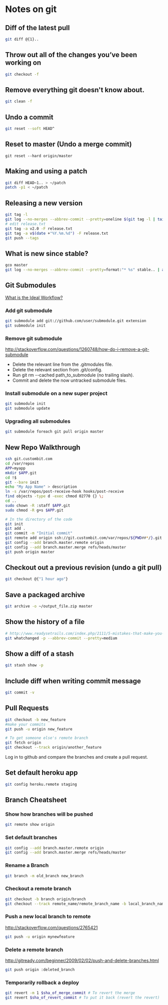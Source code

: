 # Notes on git

## Diff of the latest pull

```bash
git diff @{1}..
```

## Throw out all of the changes you’ve been working on

```bash
git checkout -f
```

## Remove everything git doesn't know about.

```bash
git clean -f
```

## Undo a commit

```bash
git reset --soft HEAD^
```

## Reset to master (Undo a merge commit)

```
git reset --hard origin/master
```

## Making and using a patch

```bash
git diff HEAD~1.. > ~/patch
patch -p1 < ~/patch
```

## Releasing a new version

```bash
git tag -l
git log --no-merges --abbrev-commit --pretty=oneline $(git tag -l | tail -n 1).. > release.txt
# edit release.txt
git tag -a v2.0 -F release.txt
git tag -a v$(date +"%Y.%m.%d") -F release.txt
git push --tags
```

## What is new since stable?

```bash
gco master
git log --no-merges --abbrev-commit --pretty=format:"* %s" stable.. | awk '{gsub(/refs/,"see");print}'
```

## Git Submodules

[What is the Ideal Workflow?](http://blog.endpoint.com/2010/04/git-submodule-workflow.html)

### Add git submodule

```bash
git submodule add git://github.com/user/submodule.git extension
git submodule init
```

### Remove git submodule

http://stackoverflow.com/questions/1260748/how-do-i-remove-a-git-submodule

* Delete the relevant line from the .gitmodules file.
* Delete the relevant section from .git/config.
* Run git rm --cached path_to_submodule (no trailing slash).
* Commit and delete the now untracked submodule files.

### Install submodule on a new super project

```bash
git submodule init
git submodule update
```

### Upgrading all submodules

```bash
git submodule foreach git pull origin master
```

## New Repo Walkthrough

```bash
ssh git.custombit.com
cd /var/repos
APP=myapp
mkdir $APP.git
cd !$
git --bare init
echo "My App Name" > description
ln -s /var/repos/post-receive-hook hooks/post-receive
find objects -type d -exec chmod 02770 {} \;
cd ..
sudo chown -R :staff $APP.git
sudo chmod -R g+s $APP.git

# In the directory of the code
git init
git add .
git commit -m "Initial commit"
git remote add origin ssh://git.custombit.com/var/repos/${PWD##*/}.git
git config --add branch.master.remote origin
git config --add branch.master.merge refs/heads/master
git push origin master
```

## Checkout out a previous revision (undo a git pull)

```bash
git checkout @{"1 hour ago"}
```

## Save a packaged archive

```bash
git archive -o ~/output_file.zip master
```

## Show the history of a file

```bash
# http://www.readysetrails.com/index.php/2111/5-mistakes-that-make-you-look-like-a-rails-n00b/
git whatchanged -p --abbrev-commit --pretty=medium
```

## Show a diff of a stash

```bash
git stash show -p
```

## Include diff when writing commit message

```bash
git commit -v
```

## Pull Requests

```bash
git checkout -b new_feature
#make your commits
git push -u origin new_feature

# To get someone else's remote branch
git fetch origin
git checkout --track origin/another_feature
```

Log in to github and compare the branches and create a pull request.

## Set default heroku app

```bash
git config heroku.remote staging
```

## Branch Cheatsheet

### Show how branches will be pushed

```bash
git remote show origin
```

### Set default branches

```bash
git config --add branch.master.remote origin
git config --add branch.master.merge refs/heads/master
```

### Rename a Branch

```bash
git branch -m old_branch new_branch
```

### Checkout a remote branch

```bash
git checkout -b branch origin/branch
git checkout --track remote_name/remote_branch_name -b local_branch_name
```

### Push a new local branch to remote

http://stackoverflow.com/questions/2765421

```bash
git push -u origin mynewfeature
```

### Delete a remote branch

http://gitready.com/beginner/2009/02/02/push-and-delete-branches.html

```bash
git push origin :deleted_branch
```

### Temporarily rollback a deploy

```bash
git revert -m 1 $sha_of_merge_commit # To revert the merge
git revert $sha_of_revert_commit # To put it back (revert the revert)
```
